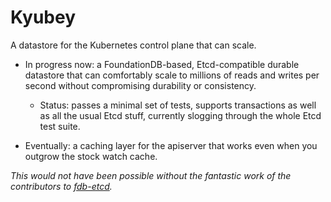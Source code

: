 # Kyubey

A datastore for the Kubernetes control plane that can scale.

- In progress now: a FoundationDB-based, Etcd-compatible durable datastore that can comfortably scale to millions of reads and writes per second without compromising durability or consistency.
  - Status: passes a minimal set of tests, supports transactions as well as all the usual Etcd stuff, currently slogging through the whole Etcd test suite.
 
- Eventually: a caching layer for the apiserver that works even when you outgrow the stock watch cache.


*This would not have been possible without the fantastic work of the contributors to [fdb-etcd](https://github.com/PierreZ/fdb-etcd).*
